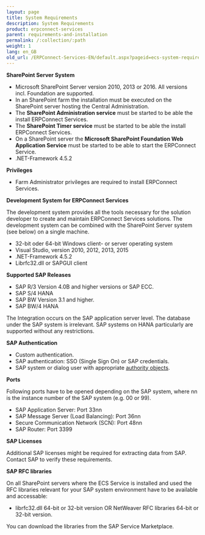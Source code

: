 ```yaml
---
layout: page
title: System Requirements
description: System Requirements
product: erpconnect-services
parent: requirements-and-installation
permalink: /:collection/:path
weight: 1
lang: en_GB
old_url: /ERPConnect-Services-EN/default.aspx?pageid=ecs-system-requirements
---
```


**SharePoint Server System**

- Microsoft SharePoint Server version 2010, 2013 or 2016. All versions incl. Foundation are supported.
- In an SharePoint farm the installation must be executed on the SharePoint server hosting the Central Administration.
- The **SharePoint Administration service** must be started to be able the install ERPConnect Services.
- The **SharePoint Timer service** must be started to be able the install ERPConnect Services.
- On a SharePoint server the **Microsoft SharePoint Foundation Web Application Service** must be started to be able to start the ERPConnect Service.
- .NET-Framework 4.5.2

**Privileges**

- Farm Administrator privileges are required to install ERPConnect Services.

**Development System for ERPConnect Services**

The development system provides all the tools necessary for the solution developer to create and maintain ERPConnect Services solutions. The development system can be combined with the SharePoint Server system (see below) on a single machine.

- 32-bit oder 64-bit Windows client- or server operating system
- Visual Studio, version 2010, 2012, 2013, 2015
- .NET-Framework 4.5.2
- Librfc32.dll or SAPGUI client

**Supported SAP Releases**

- SAP R/3 Version 4.0B and higher versions or SAP ECC.
- SAP S/4 HANA
- SAP BW Version 3.1 and higher.
- SAP BW/4 HANA

The Integration occurs on the SAP application server level. The database under the SAP system is irrelevant. 
SAP systems on HANA particularly are supported without any restrictions.  

**SAP Authentication**  

- Custom authentication.
- SAP authentication: SSO (Single Sign On) or SAP credentials.
- SAP system or dialog user with appropriate [authority objects](https://my.theobald-software.com/index.php?/Knowledgebase/Article/View/7/67/authority-objects).

**Ports**

Following ports have to be opened depending on the SAP system, 
where nn is the instance number of the SAP system (e.g. 00 or 99).

- SAP Application Server: Port 33nn
- SAP Message Server (Load Balancing): Port 36nn
- Secure Communication Network (SCN): Port 48nn
- SAP Router: Port 3399

**SAP Licenses**

Additional SAP licenses might be required for extracting data from SAP. Contact SAP to verify these requirements.

**SAP RFC libraries**

On all SharePoint servers where the ECS Service is installed and used the RFC libraries relevant for your SAP system environment have to be available and accessable:  

- librfc32.dll 64-bit or 32-bit version OR NetWeaver RFC libraries 64-bit or 32-bit version. 

You can download the libraries from the SAP Service Marketplace.